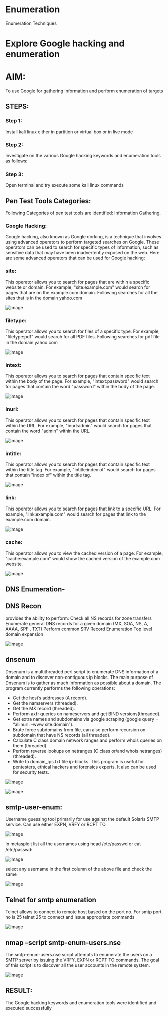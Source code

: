 # Enumeration
Enumeration Techniques

# Explore Google hacking and enumeration 

# AIM:

To use Google for gathering information and perform enumeration of targets

## STEPS:

### Step 1:

Install kali linux either in partition or virtual box or in live mode

### Step 2:

Investigate on the various Google hacking keywords and enumeration tools as follows:


### Step 3:
Open terminal and try execute some kali linux commands

## Pen Test Tools Categories:  

Following Categories of pen test tools are identified:
Information Gathering.

### Google Hacking:

Google hacking, also known as Google dorking, is a technique that involves using advanced operators to perform targeted searches on Google. These operators can be used to search for specific types of information, such as sensitive data that may have been inadvertently exposed on the web. Here are some advanced operators that can be used for Google hacking:

### site:
This operator allows you to search for pages that are within a specific website or domain. For example, "site:example.com" would search for pages that are on the example.com domain.
Following searches for all the sites that is in the domain yahoo.com

![image](https://github.com/Vanitha-SM/Enumeration/assets/119557985/63dc4188-e890-4aaf-83f0-189054dbb22c)


### filetype:
This operator allows you to search for files of a specific type. For example, "filetype:pdf" would search for all PDF files.
Following searches for pdf file in the domain yahoo.com

![image](https://github.com/Vanitha-SM/Enumeration/assets/119557985/1b3f4a33-ff59-4cdf-bad1-0faeb174ff5e)


### intext: 
This operator allows you to search for pages that contain specific text within the body of the page. For example, "intext:password" would search for pages that contain the word "password" within the body of the page.

![image](https://github.com/Vanitha-SM/Enumeration/assets/119557985/c7ce576f-ec52-4b91-a023-e9574249933a)


### inurl: 
This operator allows you to search for pages that contain specific text within the URL. For example, "inurl:admin" would search for pages that contain the word "admin" within the URL.

![image](https://github.com/Vanitha-SM/Enumeration/assets/119557985/4cbb5993-fed6-4b11-840c-0e09860f860f)

### intitle: 
This operator allows you to search for pages that contain specific text within the title tag. For example, "intitle:index of" would search for pages that contain "index of" within the title tag.

![image](https://github.com/Vanitha-SM/Enumeration/assets/119557985/acd14200-b395-47c4-acc6-043ca3932b70)

### link:
This operator allows you to search for pages that link to a specific URL. For example, "link:example.com" would search for pages that link to the example.com domain.

![image](https://github.com/Vanitha-SM/Enumeration/assets/119557985/c04a1135-281b-4da2-bd39-c1b3f07ca8f6)

### cache: 
This operator allows you to view the cached version of a page. For example, "cache:example.com" would show the cached version of the example.com website.

![image](https://github.com/Vanitha-SM/Enumeration/assets/119557985/a80f0d0f-136e-4908-b5f2-eefdf33e7e52)

 
## DNS Enumeration-




##  DNS Recon
provides the ability to perform:
Check all NS records for zone transfers
Enumerate general DNS records for a given domain (MX, SOA, NS, A, AAAA, SPF , TXT)
Perform common SRV Record Enumeration
Top level domain expansion

![image](https://github.com/Vanitha-SM/Enumeration/assets/119557985/59307aa7-b90c-4ff7-bc53-367d9ad44b31)

## dnsenum
Dnsenum is a multithreaded perl script to enumerate DNS information of a domain and to discover non-contiguous ip blocks. The main purpose of Dnsenum is to gather as much information as possible about a domain. The program currently performs the following operations:

- Get the host’s addresses (A record).
- Get the namservers (threaded).
- Get the MX record (threaded).
- Perform axfr queries on nameservers and get BIND versions(threaded).
- Get extra names and subdomains via google scraping (google query = “allinurl: -www site:domain”).
- Brute force subdomains from file, can also perform recursion on subdomain that have NS records (all threaded).
- Calculate C class domain network ranges and perform whois queries on them (threaded).
- Perform reverse lookups on netranges (C class or/and whois netranges) (threaded).
- Write to domain_ips.txt file ip-blocks.
This program is useful for pentesters, ethical hackers and forensics experts. It also can be used for security tests.

![image](https://github.com/Vanitha-SM/Enumeration/assets/119557985/017461e3-d399-46dd-9b5b-a0b4d1fac9d2)

![image](https://github.com/Vanitha-SM/Enumeration/assets/119557985/97361d36-8df3-48eb-a692-df70c58a5f91)


## smtp-user-enum:
Username guessing tool primarily for use against the default Solaris SMTP service. Can use either EXPN, VRFY or RCPT TO.

![image](https://github.com/Vanitha-SM/Enumeration/assets/119557985/ef22300b-9b15-4d41-99a0-0df1dd5c274a)


In metasploit list all the usernames using head /etc/passwd or cat /etc/passwd:

![image](https://github.com/Vanitha-SM/Enumeration/assets/119557985/6640e8b0-f5c7-4fb2-ad53-5dcdac7c6df8)

select any username in the first column of the above file and check the same

![image](https://github.com/Vanitha-SM/Enumeration/assets/119557985/3ca2e9dd-6738-4349-b97a-e11332fe3ee3)

## Telnet for smtp enumeration
Telnet allows to connect to remote host based on the port no. For smtp port no is 25
telnet <host address> 25 to connect
and issue appropriate commands
  
 ![image](https://github.com/Vanitha-SM/Enumeration/assets/119557985/cc88d054-d852-443d-81e1-240061d68e7f)

  
## nmap –script smtp-enum-users.nse <hostname>

The smtp-enum-users.nse script attempts to enumerate the users on a SMTP server by issuing the VRFY, EXPN or RCPT TO commands. The goal of this script is to discover all the user accounts in the remote system.


![image](https://github.com/Vanitha-SM/Enumeration/assets/119557985/3c7db18b-d88f-45a3-b387-d1f60fc24465)



## RESULT:
The Google hacking keywords and enumeration tools were identified and executed successfully

